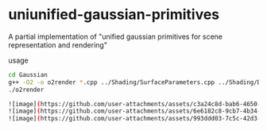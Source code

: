 # uniunified-gaussian-primitives
A partial implementation of "unified gaussian primitives for scene representation and rendering"

usage
```bash
cd Gaussian
g++ -O2 -o o2render *.cpp ../Shading/SurfaceParameters.cpp ../Shading/Disney.cpp ../Shading/Fresnel.cpp ../Shading/Ggx.cpp ../MathLib/*.cpp ../SystemLib/MemoryAllocation.cpp -I../ -I/home/qinhaoran/libs/include -L/home/qinhaoran/libs/lib -lfcl -lccd -lcnpy -lz --std=c++11 -pthread
./o2render

![image](https://github.com/user-attachments/assets/c3a24c8d-bab6-4650-b003-83461b39d1b3)
![image](https://github.com/user-attachments/assets/6e6182c8-9cb7-4b34-9d73-fbe3b4cba207)
![image](https://github.com/user-attachments/assets/993ddd03-7c5c-42d3-a05a-a826e88ccd57)

